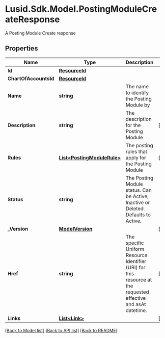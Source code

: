 # Lusid.Sdk.Model.PostingModuleCreateResponse
A Posting Module Create response

## Properties

Name | Type | Description | Notes
------------ | ------------- | ------------- | -------------
**Id** | [**ResourceId**](ResourceId.md) |  | 
**ChartOfAccountsId** | [**ResourceId**](ResourceId.md) |  | 
**Name** | **string** | The name to identify the Posting Module by | 
**Description** | **string** | The description for the Posting Module | [optional] 
**Rules** | [**List&lt;PostingModuleRule&gt;**](PostingModuleRule.md) | The posting rules that apply for the Posting Module | [optional] 
**Status** | **string** | The Posting Module status. Can be Active, Inactive or Deleted. Defaults to Active. | 
**_Version** | [**ModelVersion**](ModelVersion.md) |  | [optional] 
**Href** | **string** | The specific Uniform Resource Identifier (URI) for this resource at the requested effective and asAt datetime. | [optional] 
**Links** | [**List&lt;Link&gt;**](Link.md) |  | [optional] 

[[Back to Model list]](../README.md#documentation-for-models) [[Back to API list]](../README.md#documentation-for-api-endpoints) [[Back to README]](../README.md)

